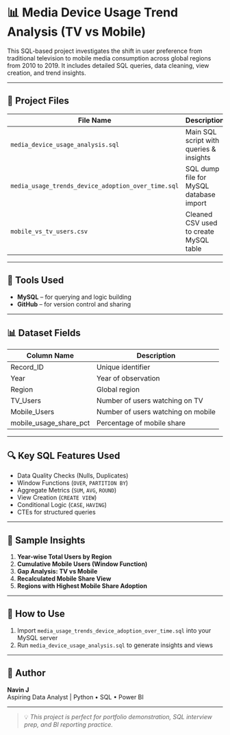 # 📊 Media Device Usage Trend Analysis (TV vs Mobile)

This SQL-based project investigates the shift in user preference from traditional television to mobile media consumption across global regions from 2010 to 2019. It includes detailed SQL queries, data cleaning, view creation, and trend insights.

---

## 📁 Project Files

| File Name                                 | Description                                     |
|------------------------------------------|-------------------------------------------------|
| `media_device_usage_analysis.sql`        | Main SQL script with queries & insights         |
| `media_usage_trends_device_adoption_over_time.sql` | SQL dump file for MySQL database import         |
| `mobile_vs_tv_users.csv`                 | Cleaned CSV used to create MySQL table          |

---

## 🧰 Tools Used

- **MySQL** – for querying and logic building   
- **GitHub** – for version control and sharing  

---

## 📊 Dataset Fields

| Column Name               | Description                                |
|--------------------------|--------------------------------------------|
| Record_ID                | Unique identifier                          |
| Year                     | Year of observation                        |
| Region                   | Global region                              |
| TV_Users                 | Number of users watching on TV             |
| Mobile_Users             | Number of users watching on mobile         |
| mobile_usage_share_pct     | Percentage of mobile share                 |

---

## 🔍 Key SQL Features Used

- Data Quality Checks (Nulls, Duplicates)
- Window Functions (`OVER`, `PARTITION BY`)
- Aggregate Metrics (`SUM`, `AVG`, `ROUND`)
- View Creation (`CREATE VIEW`)
- Conditional Logic (`CASE`, `HAVING`)
- CTEs for structured queries

---

## 📌 Sample Insights

1. **Year-wise Total Users by Region**  
2. **Cumulative Mobile Users (Window Function)**  
3. **Gap Analysis: TV vs Mobile**  
4. **Recalculated Mobile Share View**  
5. **Regions with Highest Mobile Share Adoption**

---

## 🧪 How to Use

1. Import `media_usage_trends_device_adoption_over_time.sql` into your MySQL server
2. Run `media_device_usage_analysis.sql` to generate insights and views

---

## 👤 Author

**Navin J**  
Aspiring Data Analyst | Python • SQL • Power BI

---

> 💡 *This project is perfect for portfolio demonstration, SQL interview prep, and BI reporting practice.*
